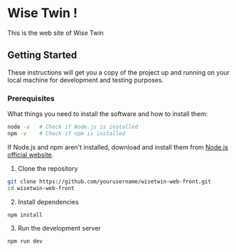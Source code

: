 # Wise Twin !

This is the web site of Wise Twin

## Getting Started

These instructions will get you a copy of the project up and running on your local machine for development and testing purposes.

### Prerequisites

What things you need to install the software and how to install them:

```bash
node -v   # Check if Node.js is installed
npm -v    # Check if npm is installed
```

If Node.js and npm aren't installed, download and install them from [Node.js official website](https://nodejs.org/en).

1. Clone the repository

```bash
git clone https://github.com/yourusername/wisetwin-web-front.git
cd wisetwin-web-front
```

2. Install dependencies

```bash
npm install
```

3. Run the development server

```bash
npm run dev
```
